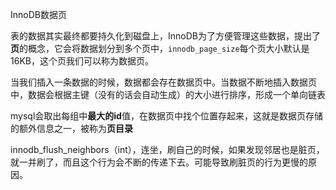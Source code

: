InnoDB数据页

表的数据其实最终都要持久化到磁盘上，InnoDB为了方便管理这些数据，提出了**页**的概念，它会将数据划分到多个页中，`innodb_page_size`每个页大小默认是16KB，这个页我们可以称为数据页。

当我们插入一条数据的时候，数据都会存在数据页中。当数据不断地插入数据页中，数据会根据主键（没有的话会自动生成）的大小进行排序，形成一个单向链表

mysql会取出每组中**最大的id**值，在数据页中找个位置存起来，这就是数据页存储的额外信息之一，被称为**页目录**



innodb_flush_neighbors（int），连坐，刷自己的时候，如果发现邻居也是脏页，就一并刷了，而且这个行为会不断的传递下去。可能导致刷脏页的行为更慢的原因。